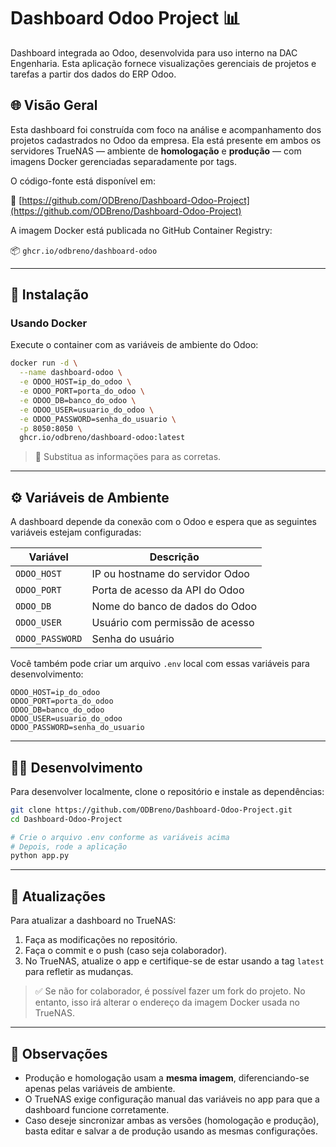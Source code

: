 # Dashboard Odoo Project 📊

Dashboard integrada ao Odoo, desenvolvida para uso interno na DAC Engenharia. Esta aplicação fornece visualizações gerenciais de projetos e tarefas a partir dos dados do ERP Odoo.

## 🌐 Visão Geral

Esta dashboard foi construída com foco na análise e acompanhamento dos projetos cadastrados no Odoo da empresa. Ela está presente em ambos os servidores TrueNAS — ambiente de **homologação** e **produção** — com imagens Docker gerenciadas separadamente por tags.

O código-fonte está disponível em:

🔗 [https://github.com/ODBreno/Dashboard-Odoo-Project](https://github.com/ODBreno/Dashboard-Odoo-Project)

A imagem Docker está publicada no GitHub Container Registry:

📦 `ghcr.io/odbreno/dashboard-odoo`

---

## 🚀 Instalação

### Usando Docker

Execute o container com as variáveis de ambiente do Odoo:

```bash
docker run -d \
  --name dashboard-odoo \
  -e ODOO_HOST=ip_do_odoo \
  -e ODOO_PORT=porta_do_odoo \
  -e ODOO_DB=banco_do_odoo \
  -e ODOO_USER=usuario_do_odoo \
  -e ODOO_PASSWORD=senha_do_usuario \
  -p 8050:8050 \
  ghcr.io/odbreno/dashboard-odoo:latest
```

> 📌 Substitua as informaçöes para as corretas.

---

## ⚙️ Variáveis de Ambiente

A dashboard depende da conexão com o Odoo e espera que as seguintes variáveis estejam configuradas:

| Variável        | Descrição                       |
| --------------- | ------------------------------- |
| `ODOO_HOST`     | IP ou hostname do servidor Odoo |
| `ODOO_PORT`     | Porta de acesso da API do Odoo  |
| `ODOO_DB`       | Nome do banco de dados do Odoo  |
| `ODOO_USER`     | Usuário com permissão de acesso |
| `ODOO_PASSWORD` | Senha do usuário                |

Você também pode criar um arquivo `.env` local com essas variáveis para desenvolvimento:

```env
ODOO_HOST=ip_do_odoo
ODOO_PORT=porta_do_odoo
ODOO_DB=banco_do_odoo
ODOO_USER=usuario_do_odoo
ODOO_PASSWORD=senha_do_usuario
```

---

## 👨‍💼 Desenvolvimento

Para desenvolver localmente, clone o repositório e instale as dependências:

```bash
git clone https://github.com/ODBreno/Dashboard-Odoo-Project.git
cd Dashboard-Odoo-Project

# Crie o arquivo .env conforme as variáveis acima
# Depois, rode a aplicação
python app.py
```

---

## 🔄 Atualizações

Para atualizar a dashboard no TrueNAS:

1. Faça as modificações no repositório.
2. Faça o commit e o push (caso seja colaborador).
3. No TrueNAS, atualize o app e certifique-se de estar usando a tag `latest` para refletir as mudanças.

> ✅ Se não for colaborador, é possível fazer um fork do projeto. No entanto, isso irá alterar o endereço da imagem Docker usada no TrueNAS.

---

## 🛄 Observações

- Produção e homologação usam a **mesma imagem**, diferenciando-se apenas pelas variáveis de ambiente.
- O TrueNAS exige configuração manual das variáveis no app para que a dashboard funcione corretamente.
- Caso deseje sincronizar ambas as versões (homologação e produção), basta editar e salvar a de produção usando as mesmas configurações.


